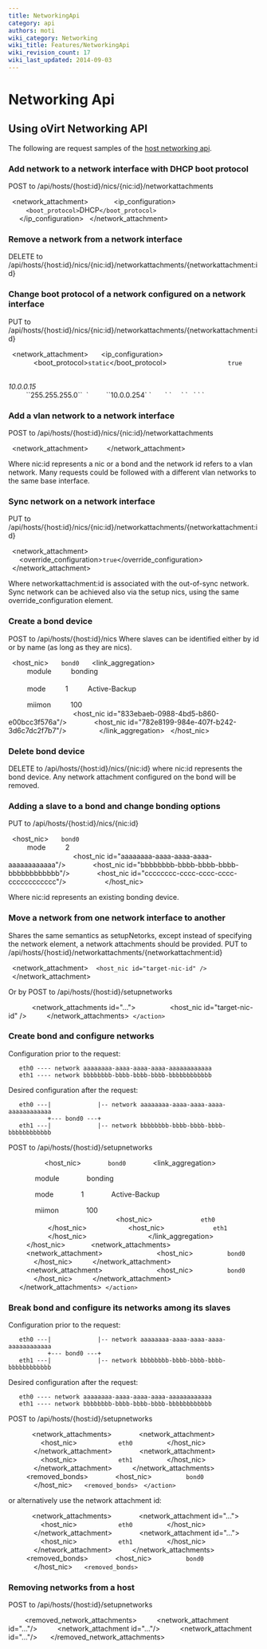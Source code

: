 ```yaml
---
title: NetworkingApi
category: api
authors: moti
wiki_category: Networking
wiki_title: Features/NetworkingApi
wiki_revision_count: 17
wiki_last_updated: 2014-09-03
---
```


# Networking Api

## Using oVirt Networking API

The following are request samples of the [host networking api](Features/HostNetworkingApi).

### Add network to a network interface with DHCP boot protocol

POST to /api/hosts/{host:id}/nics/{nic:id}/networkattachments

` `<network_attachment>
`   `<network id="..."/>
`   `<ip_configuration>
`     `<ipv4s>
`       `<ipv4>
               `<boot_protocol>`DHCP`</boot_protocol>` 
`       `</ipv4>
`     `</ipv4s>
`   `</ip_configuration>
` `</network_attachment>

### Remove a network from a network interface

DELETE to /api/hosts/{host:id}/nics/{nic:id}/networkattachments/{networkattachment:id}

### Change boot protocol of a network configured on a network interface

PUT to /api/hosts/{host:id}/nics/{nic:id}/networkattachments/{networkattachment:id}

` `<network_attachment>
`   `<ip_configuration>
`     `<ipv4s>
`       `<boot_protocol>`static`</boot_protocol>
`       `<ipv4>
`         `<primary>`true`</primary>
               

<address>
10.0.0.15

</address>
               `<netmask>`255.255.255.0`</netmask>` 
`         `<gateway>`10.0.0.254`</gateway>
`       `</ipv4>
`     `</ipv4s>
`   `</ip_configuration>
` `</network_attachment>

### Add a vlan network to a network interface

POST to /api/hosts/{host:id}/nics/{nic:id}/networkattachments

` `<network_attachment>
`   `<network id="..."/>
` `</network_attachment>

Where nic:id represents a nic or a bond and the network id refers to a vlan network.
Many requests could be followed with a different vlan networks to the same base interface.

### Sync network on a network interface

PUT to /api/hosts/{host:id}/nics/{nic:id}/networkattachments/{networkattachment:id}

` `<network_attachment>
`   `<override_configuration>`true`</override_configuration>
` `</network_attachment>

Where networkattachment:id is associated with the out-of-sync network.
Sync network can be achieved also via the setup nics, using the same override_configuration element.

### Create a bond device

POST to /api/hosts/{host:id}/nics Where slaves can be identified either by id or by name (as long as they are nics).

` `<host_nic>
`   `<name>`bond0`</name>
`   `<link_aggregation>
`     `<options>
             
`       `<option>
`         `<name>`module`</name>
`         `<value>`bonding`</value>
`       `</option>
             
`       `<option>
`         `<name>`mode`</name>
`         `<value>`1`</value>
`         `<type>`Active-Backup`</type>
`       `</option>
`       `<option>
`         `<name>`miimon`</name>
`         `<value>`100`</value>
`       `</option>
`     `</options>
`     `<slaves>
`       `<host_nic id="833ebaeb-0988-4bd5-b860-e00bcc3f576a"/>
`       `<host_nic id="782e8199-984e-407f-b242-3d6c7dc2f7b7"/>
`     `</slaves>
`   `</link_aggregation>
` `</host_nic>

### Delete bond device

DELETE to /api/hosts/{host:id}/nics/{nic:id}
where nic:id represents the bond device. Any network attachment configured on the bond will be removed.

### Adding a slave to a bond and change bonding options

PUT to /api/hosts/{host:id}/nics/{nic:id}

` `<host_nic>
`   `<name>`bond0`</name>
`   `<bonding>
`     `<options>
`       `<option>
`         `<name>`mode`</name>
`         `<value>`2`</value>
`       `</option>
`     `</options>
`     `<slaves>
`       `<host_nic id="aaaaaaaa-aaaa-aaaa-aaaa-aaaaaaaaaaaa"/>
`       `<host_nic id="bbbbbbbb-bbbb-bbbb-bbbb-bbbbbbbbbbbb"/>
`       `<host_nic id="cccccccc-cccc-cccc-cccc-cccccccccccc"/>
`     `</slaves>
`   `</bonding>
` `</host_nic>

Where nic:id represents an existing bonding device.

### Move a network from one network interface to another

Shares the same semantics as setupNetorks, except instead of specifying the network element, a network attachments should be provided.
PUT to /api/hosts/{host:id}/networkattachments/{networkattachment:id}

` `<network_attachment>
         `<host_nic id="target-nic-id" />`  
` `</network_attachment>

Or by POST to /api/hosts/{host:id}/setupnetworks

` `<action>
`     `<network_attachments id="...">
`         `<host_nic id="target-nic-id" />
`     `</network_attachments>
       `</action>`  

### Create bond and configure networks

Configuration prior to the request:

       eth0 ---- network aaaaaaaa-aaaa-aaaa-aaaa-aaaaaaaaaaaa
       eth1 ---- network bbbbbbbb-bbbb-bbbb-bbbb-bbbbbbbbbbbb

Desired configuration after the request:

       eth0 ---|             |-- network aaaaaaaa-aaaa-aaaa-aaaa-aaaaaaaaaaaa
               +--- bond0 ---+
       eth1 ---|             |-- network bbbbbbbb-bbbb-bbbb-bbbb-bbbbbbbbbbbb

POST to /api/hosts/{host:id}/setupnetworks

` `<action>
`   `<bonds>
`     `<host_nic>
`       `<name>`bond0`<name>
`       `<link_aggregation>
`         `<options>
`           `<option>
`             `<name>`module`</name>
`             `<value>`bonding`</value>
`           `</option>
`           `<option>
`             `<name>`mode`</name>
`             `<value>`1`</value>
`             `<type>`Active-Backup`</type>
`           `</option>
`           `<option>
`             `<name>`miimon`</name>
`             `<value>`100`</value>
`           `</option>
`         `</options>
`         `<slaves>
`           `<host_nic>
`             `<name>`eth0`<name>
`           `</host_nic>
`           `<host_nic>
`             `<name>`eth1`<name>
`           `</host_nic>
`         `</slaves>
`       `</link_aggregation>
`     `</host_nic>
`   `</bonds>
`   `<network_attachments>
`     `<network_attachment>
`       `<network id="aaaaaaaa-aaaa-aaaa-aaaa-aaaaaaaaaaaa"/>
`       `<host_nic>
`         `<name>`bond0`<name>
`       `</host_nic>
`     `</network_attachment>
`     `<network_attachment>
`       `<network id="bbbbbbbb-bbbb-bbbb-bbbb-bbbbbbbbbbbb"/>
`       `<host_nic>
`         `<name>`bond0`<name>
`       `</host_nic>
`     `</network_attachment>
`   `</network_attachments>
       `</action>`  

### Break bond and configure its networks among its slaves

Configuration prior to the request:

       eth0 ---|             |-- network aaaaaaaa-aaaa-aaaa-aaaa-aaaaaaaaaaaa
               +--- bond0 ---+
       eth1 ---|             |-- network bbbbbbbb-bbbb-bbbb-bbbb-bbbbbbbbbbbb

Desired configuration after the request:

       eth0 ---- network aaaaaaaa-aaaa-aaaa-aaaa-aaaaaaaaaaaa
       eth1 ---- network bbbbbbbb-bbbb-bbbb-bbbb-bbbbbbbbbbbb

POST to /api/hosts/{host:id}/setupnetworks

` `<action>
`     `<network_attachments>
`       `<network_attachment>
`         `<network id="aaaaaaaa-aaaa-aaaa-aaaa-aaaaaaaaaaaa"/>
`         `<host_nic>
`           `<name>`eth0`<name>
`         `</host_nic>
`       `</network_attachment>
`       `<network_attachment>
`         `<network id="bbbbbbbb-bbbb-bbbb-bbbb-bbbbbbbbbbbb"/>
`         `<host_nic>
`           `<name>`eth1`<name>
`         `</host_nic>
`       `</network_attachment>
`     `</network_attachments>
`     `<removed_bonds>
`       `<host_nic>
`         `<name>`bond0`<name>
`       `</host_nic>
           `<removed_bonds>` 
       `</action>`  

or alternatively use the network attachment id:

` `<action>
`     `<network_attachments>
`       `<network_attachment  id="...">
`         `<host_nic>
`           `<name>`eth0`<name>
`         `</host_nic>
`       `</network_attachment>
`       `<network_attachment id="...">
`         `<host_nic>
`           `<name>`eth1`<name>
`         `</host_nic>
`       `</network_attachment>
`     `</network_attachments>
`     `<removed_bonds>
`       `<host_nic>
`         `<name>`bond0`<name>
`       `</host_nic>
           `<removed_bonds>` 
` `</action>

### Removing networks from a host

POST to /api/hosts/{host:id}/setupnetworks

` `<action>
`   `<removed_network_attachments>
`     `<network_attachment id="..."/>
`     `<network_attachment id="..."/>
`     `<network_attachment id="..."/>
`   `</removed_network_attachments>
` `</action>

